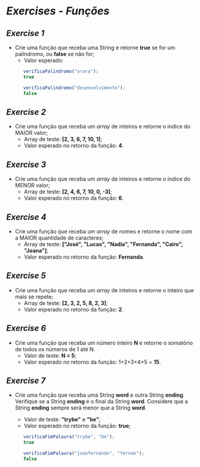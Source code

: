 # _**Exercises - Funções**_


## _**Exercise 1**_
 - Crie uma função que receba uma String e retorne **true** se for um palíndromo, ou **false** se não for;
     - Valor esperado:
     ```javascript
        verificaPalindromo("arara");
        true

        verificaPalindromo("desenvolvimento");
        false
     ```
## _**Exercise 2**_
 - Crie uma função que receba um _array_ de inteiros e retorne o índice do MAIOR valor;
     - Array de teste: **[2, 3, 6, 7, 10, 1]**;
     - Valor esperado no retorno da função: **4**.
## _**Exercise 3**_
 - Crie uma função que receba um _array_ de inteiros e retorne o índice do MENOR valor;
     - Array de teste: **[2, 4, 6, 7, 10, 0, -3]**;
     - Valor esperado no retorno da função: **6**.
## _**Exercise 4**_
 - Crie uma função que receba um _array_ de nomes e retorne o nome com a MAIOR quantidade de caracteres;
     - Array de teste: **["José", "Lucas", "Nadia", "Fernanda", "Cairo", "Joana"]**;
     - Valor esperado no retorno da função: **Fernanda**.
## _**Exercise 5**_
 - Crie uma função que receba um _array_ de inteiros e retorne o inteiro que mais se repete;
     - Array de teste: **[2, 3, 2, 5, 8, 2, 3]**;
     - Valor esperado no retorno da função: **2**.
## _**Exercise 6**_
 - Crie uma função que receba um número inteiro **N** e retorne o somatório de todos os números de 1 até N.
     - Valor de teste: **N = 5**;
     - Valor esperado no retorno da função: 1+2+3+4+5 = **15**.
## _**Exercise 7**_
 - Crie uma função que receba uma String **word** e outra String **ending**. Verifique se a String **ending** é o final da String **word**. Considere que a String **ending** sempre será menor que a String **word**.
     - Valor de teste: **"trybe"** e **"be"**;
     - Valor esperado no retorno da função: **true**;

     ```javascript
        verificaFimPalavra("trybe", "be");
        true

        verificaFimPalavra("joaofernando", "fernan");
        false
     ```
